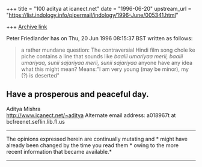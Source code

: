 +++
title = "100 aditya at icanect.net"
date = "1996-06-20"
upstream_url = "https://list.indology.info/pipermail/indology/1996-June/005341.html"

+++
[Archive link](https://list.indology.info/pipermail/indology/1996-June/005341.html)

Peter Friedlander <astpgf at luga.latrobe.edu.au>  has  on Thu, 20 Jun 1996
08:15:37 BST written as follows:

>a rather mundane question:
>The contraversial Hindi film song chole ke piche contains a line that sounds
>like *baalii umariyaa merii, baalii umariyaa, sunii sajariyaa merii, sunii
>sajariyaa*
>anyone have any idea what this might mean?
Means:"I am very young (may be minor), my (?) is deserted"

Have a prosperous and peaceful day.
---------------
Aditya Mishra  
http://www.icanect.net/~aditya 
Alternate email address: a018967t at bcfreenet.seflin.lib.fl.us  
************************************************************
The opinions expressed herein are continually mutating and *
might have already been changed  by the time you read them * 
owing to the more recent information that became available.*
************************************************************





